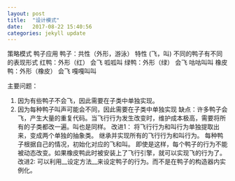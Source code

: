 ```yaml
---
layout: post
title:  "设计模式"
date:   2017-08-22 15:40:56
categories: jekyll update
---
```

策略模式
鸭子应用
鸭子：共性（外形，游泳）
   特性  (飞，叫) 不同的鸭子有不同的表现形式
红鸭：外形（红）
   会飞
   呱呱叫
绿鸭：外形（绿）
   会飞
   咕咕叫叫
橡皮鸭：外形（橡皮）
   会飞
   嘎嘎叫叫

主要问题：
1. 因为有些鸭子不会飞，因此需要在子类中单独实现。
2. 因为每种鸭子叫声可能会不同，因此需要在子类中单独实现
缺点：许多鸭子会飞，产生大量的重复代码。当飞行行为发生改变时，维护成本极高，需要将所有的子类都改一遍。叫也是同样。
改进1：
将飞行行为和叫行为单独提取出来，变成两个单独的抽象类。
继承并实现所有的飞行行为和叫行为。
每种鸭子根据自己的情况，初始化对应的飞和叫。
即使是这样，每个鸭子的行为不能被动态改变。如果橡皮鸭此时被安装上了飞行引擎，就可以实现飞的行为了。
改进2:
可以利用\_\_设定方法\_\_来设定鸭子的行为。而不是在鸭子的构造器内实例化。


